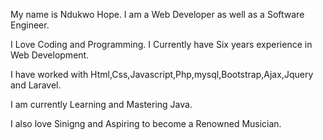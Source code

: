 My name is Ndukwo Hope. I am a Web Developer as well as a Software Engineer.

I Love Coding and Programming. I Currently have Six years experience in Web Development.

I have worked with Html,Css,Javascript,Php,mysql,Bootstrap,Ajax,Jquery and Laravel.

I am currently Learning and Mastering Java.

I also love Sinigng and Aspiring to become a Renowned Musician.
